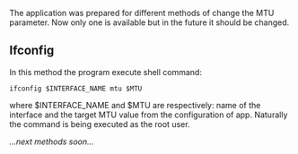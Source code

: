 The application was prepared for different methods of change the MTU parameter. Now only one is available but in the future it should be changed.

## Ifconfig ##

In this method the program execute shell command:
```
ifconfig $INTERFACE_NAME mtu $MTU
```
where $INTERFACE\_NAME and $MTU are respectively: name of the interface and the target MTU value from the configuration of app. Naturally the command is being executed as the root user.

_...next methods soon..._